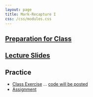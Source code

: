 ```yaml
---
layout: page
title: Mark-Recapture I
css: /css/modules.css
---
```


## [Preparation for Class](PREP/MarkRecapture1)

## [Lecture Slides](PPT/MarkRecapture1.pptx)

## Practice

* [Class Exercise](CEX/MarkRecapture1_CEX1) ... [code will be posted](CEX/CODES/MarkRecapture1.R)
* [Assignment](CE/MarkRecapture1_CE1)
